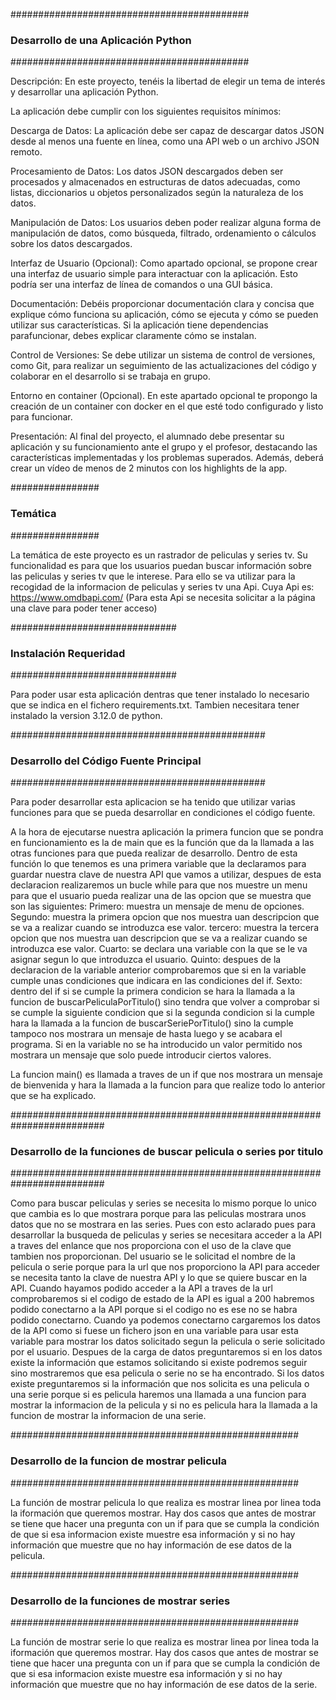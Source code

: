 ###########################################
### Desarrollo de una Aplicación Python ###
###########################################

Descripción: En este proyecto, tenéis la libertad de elegir un tema de interés y desarrollar una aplicación Python.

La aplicación debe cumplir con los siguientes requisitos mínimos:

Descarga de Datos: La aplicación debe ser capaz de descargar datos JSON desde al menos una fuente en línea, como una API web o un archivo JSON remoto.

Procesamiento de Datos: Los datos JSON descargados deben ser procesados y almacenados en estructuras de datos adecuadas, como listas, diccionarios u objetos personalizados según la naturaleza de los datos.

Manipulación de Datos: Los usuarios deben poder realizar alguna forma de manipulación de datos, como búsqueda, filtrado, ordenamiento o cálculos sobre los datos descargados.

Interfaz de Usuario (Opcional): Como apartado opcional, se propone crear una interfaz de usuario simple para interactuar con la aplicación. Esto podría ser una interfaz de línea de comandos o una GUI básica.

Documentación: Debéis proporcionar documentación clara y concisa que explique cómo funciona su aplicación, cómo se ejecuta y cómo se pueden utilizar sus características. Si la aplicación tiene dependencias parafuncionar, debes explicar claramente cómo se instalan.

Control de Versiones: Se debe utilizar un sistema de control de versiones, como Git, para realizar un seguimiento de las actualizaciones del código y colaborar en el desarrollo si se trabaja en grupo.

Entorno en container (Opcional). En este apartado opcional te propongo la creación de un container con docker en el que esté todo configurado y listo para funcionar.

Presentación: Al final del proyecto, el alumnado debe presentar su aplicación y su funcionamiento ante el grupo y el profesor, destacando las características implementadas y los problemas superados. Además, deberá crear un vídeo de menos de 2 minutos con los highlights de la app.

################
### Temática ###
################

La temática de este proyecto es un rastrador de peliculas y series tv. Su funcionalidad es para que los usuarios puedan buscar información sobre las peliculas y series tv que le interese.
Para ello se va utilizar para la recogidad de la informacion de peliculas y series tv una Api. 
Cuya Api es: https://www.omdbapi.com/ (Para esta Api se necesita solicitar a la página una clave para poder tener acceso)

##############################
### Instalación Requeridad ###
##############################

Para poder usar esta aplicación dentras que tener instalado lo necesario que se indica en el fichero requirements.txt. Tambien necesitara tener instalado la version 3.12.0 de python.

##############################################
### Desarrollo del Código Fuente Principal ###
##############################################

Para poder desarrollar esta aplicacion se ha tenido que utilizar varias funciones para que se pueda desarrollar en condiciones el código fuente. 

A la hora de ejecutarse nuestra aplicación la primera funcion que se pondra en funcionamiento es la de main que es la función que da la llamada a las otras funciones para que pueda realizar de desarrollo. Dentro de esta función lo que tenemos es una primera variable que la declaramos para guardar nuestra clave de nuestra API que vamos a utilizar, despues de esta declaracion realizaremos un bucle while para que nos muestre un menu para que el usuario pueda realizar una de las opcion que se muestra que son las siguientes:
    Primero: muestra un mensaje de menu de opciones.
    Segundo: muestra la primera opcion que nos muestra uan descripcion que se va a realizar cuando se introduzca ese valor.
    tercero: muestra la tercera opcion que nos muestra uan descripcion que se va a realizar cuando se introduzca ese valor.
    Cuarto: se declara una variable con la que se le va asignar segun lo que introduzca el usuario.
    Quinto: despues de la declaracion de la variable anterior comprobaremos que si en la variable cumple unas condiciones que indicara en las condiciones del if.
    Sexto: dentro del if si se cumple la primera condicion se hara la llamada a la funcion de buscarPeliculaPorTitulo() sino tendra que volver a comprobar si se cumple la siguiente condicion que si la segunda condicion si la cumple hara la llamada a la funcion de buscarSeriePorTitulo() sino la cumple tampoco nos mostrara un mensaje de hasta luego y se acabara el programa. Si en la variable no se ha introducido un valor permitido nos mostrara un mensaje que solo puede introducir ciertos valores.

La funcion main() es llamada a traves de un if que nos mostrara un mensaje de bienvenida y hara la llamada a la funcion para que realize todo lo anterior que se ha explicado.

#########################################################################
### Desarrollo de la funciones de buscar pelicula o series por titulo ###
#########################################################################

Como para buscar peliculas y series se necesita lo mismo porque lo unico que cambia es lo que mostrara porque para las peliculas mostrara unos datos que no se mostrara en las series. Pues con esto aclarado pues para desarrollar la busqueda de peliculas y series se necesitara acceder a la API a traves del enlance que nos proporciona con el uso de la clave que tambien nos proporcionan. Del usuario se le solicitad el nombre de la pelicula o serie porque para la url que nos proporciono la API para acceder se necesita tanto la clave de nuestra API y lo que se quiere buscar en la API.
Cuando hayamos podido acceder a la API a traves de la url comprobaremos si el codigo de estado de la API es igual a 200 habremos podido conectarno a la API porque si el codigo no es ese no se habra podido conectarno.
Cuando ya podemos conectarno cargaremos los datos de la API como si fuese un fichero json en una variable para usar esta variable para mostrar los datos solicitado segun la pelicula o serie solicitado por el usuario.
Despues de la carga de datos preguntaremos si en los datos existe la información que estamos solicitando si existe podremos seguir sino mostraremos que esa pelicula o serie no se ha encontrado.
Si los datos existe preguntaremos si la información que nos solicita es una pelicula o una serie porque si es pelicula haremos una llamada a una funcion para mostrar la informacion de la pelicula y si no es pelicula hara la llamada a la funcion de mostrar la informacion de una serie.

####################################################
### Desarrollo de la funcion de mostrar pelicula ###
####################################################

La función de mostrar pelicula lo que realiza es mostrar linea por linea toda la iformación que queremos mostrar. Hay dos casos que antes de mostrar se tiene que hacer una pregunta con un if para que se cumpla la condición de que si esa informacion existe muestre esa información y si no hay información que muestre que no hay información de ese datos de la pelicula.

####################################################
### Desarrollo de la funciones de mostrar series ###
####################################################

La función de mostrar serie lo que realiza es mostrar linea por linea toda la iformación que queremos mostrar. Hay dos casos que antes de mostrar se tiene que hacer una pregunta con un if para que se cumpla la condición de que si esa informacion existe muestre esa información y si no hay información que muestre que no hay información de ese datos de la serie.
